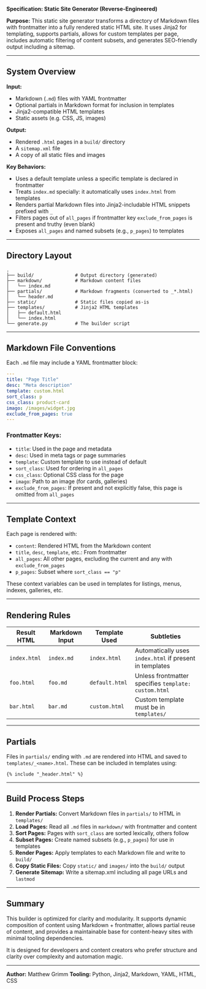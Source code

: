 **Specification: Static Site Generator (Reverse-Engineered)**

**Purpose:**
This static site generator transforms a directory of Markdown files with frontmatter into a fully rendered static HTML site. It uses Jinja2 for templating, supports partials, allows for custom templates per page, includes automatic filtering of content subsets, and generates SEO-friendly output including a sitemap.

---

## System Overview

**Input:**
- Markdown (`.md`) files with YAML frontmatter
- Optional partials in Markdown format for inclusion in templates
- Jinja2-compatible HTML templates
- Static assets (e.g. CSS, JS, images)

**Output:**
- Rendered `.html` pages in a `build/` directory
- A `sitemap.xml` file
- A copy of all static files and images

**Key Behaviors:**
- Uses a default template unless a specific template is declared in frontmatter
- Treats `index.md` specially: it automatically uses `index.html` from templates
- Renders partial Markdown files into Jinja2-includable HTML snippets prefixed with `_`
- Filters pages out of `all_pages` if frontmatter key `exclude_from_pages` is present and truthy (even blank)
- Exposes `all_pages` and named subsets (e.g., `p_pages`) to templates

---

## Directory Layout

```
.
├── build/               # Output directory (generated)
├── markdown/            # Markdown content files
│   └── index.md
├── partials/            # Markdown fragments (converted to _*.html)
│   └── header.md
├── static/              # Static files copied as-is
├── templates/           # Jinja2 HTML templates
│   ├── default.html
│   └── index.html
└── generate.py          # The builder script
```

---

## Markdown File Conventions

Each `.md` file may include a YAML frontmatter block:

```yaml
---
title: "Page Title"
desc: "Meta description"
template: custom.html
sort_class: p
css_class: product-card
imago: /images/widget.jpg
exclude_from_pages: true
---
```

### Frontmatter Keys:
- `title`: Used in the page and metadata
- `desc`: Used in meta tags or page summaries
- `template`: Custom template to use instead of default
- `sort_class`: Used for ordering in `all_pages`
- `css_class`: Optional CSS class for the page
- `imago`: Path to an image (for cards, galleries)
- `exclude_from_pages`: If present and not explicitly false, this page is omitted from `all_pages`

---

## Template Context
Each page is rendered with:

- `content`: Rendered HTML from the Markdown content
- `title`, `desc`, `template`, etc.: From frontmatter
- `all_pages`: All other pages, excluding the current and any with `exclude_from_pages`
- `p_pages`: Subset where `sort_class == "p"`

These context variables can be used in templates for listings, menus, indexes, galleries, etc.

---

## Rendering Rules

| Result HTML      | Markdown Input     | Template Used     | Subtleties                                                                  |
|------------------|--------------------|-------------------|-----------------------------------------------------------------------------|
| `index.html`     | `index.md`         | `index.html`      | Automatically uses `index.html` if present in templates                    |
| `foo.html`       | `foo.md`           | `default.html`    | Unless frontmatter specifies `template: custom.html`                        |
| `bar.html`       | `bar.md`           | `custom.html`     | Custom template must be in `templates/`                                     |

---

## Partials

Files in `partials/` ending with `.md` are rendered into HTML and saved to `templates/_<name>.html`. These can be included in templates using:

```jinja
{% include "_header.html" %}
```

---

## Build Process Steps

1. **Render Partials:** Convert Markdown files in `partials/` to HTML in `templates/`
2. **Load Pages:** Read all `.md` files in `markdown/` with frontmatter and content
3. **Sort Pages:** Pages with `sort_class` are sorted lexically, others follow
4. **Subset Pages:** Create named subsets (e.g., `p_pages`) for use in templates
5. **Render Pages:** Apply templates to each Markdown file and write to `build/`
6. **Copy Static Files:** Copy `static/` and `images/` into the `build/` output
7. **Generate Sitemap:** Write a sitemap.xml including all page URLs and `lastmod`

---

## Summary
This builder is optimized for clarity and modularity. It supports dynamic composition of content using Markdown + frontmatter, allows partial reuse of content, and provides a maintainable base for content-heavy sites with minimal tooling dependencies.

It is designed for developers and content creators who prefer structure and clarity over complexity and automation magic.

---

**Author:** Matthew Grimm
**Tooling:** Python, Jinja2, Markdown, YAML, HTML, CSS

